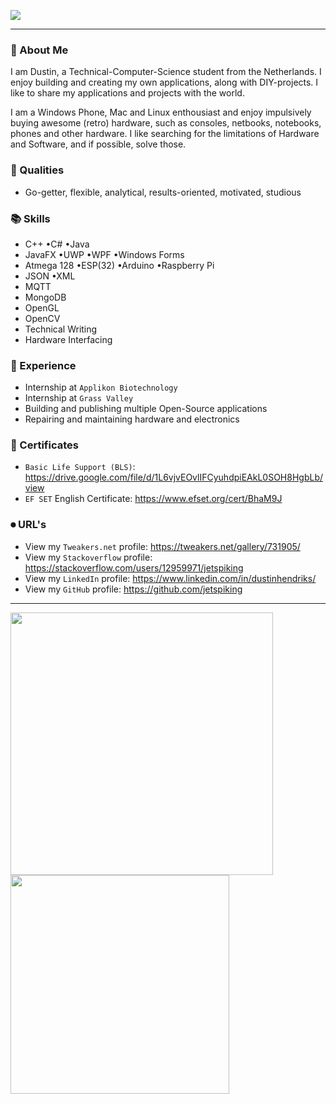 ![](https://komarev.com/ghpvc/?username=jetspiking)

---

### 📕 About Me  

I am Dustin, a Technical-Computer-Science student from the Netherlands. I enjoy building and creating my own applications, along with DIY-projects. I like to share my applications and projects with the world.

I am a Windows Phone, Mac and Linux enthousiast and enjoy impulsively buying awesome (retro) hardware, such as consoles, netbooks, notebooks, phones and other hardware.  I like searching for the limitations of Hardware and Software, and if possible, solve those.   

### 👤 Qualities
- Go-getter, flexible, analytical, results-oriented, motivated, studious

### 📚 Skills
- C++  •C#  •Java
- JavaFX  •UWP  •WPF  •Windows Forms
- Atmega 128  •ESP(32)  •Arduino  •Raspberry Pi
- JSON  •XML
- MQTT
- MongoDB
- OpenGL 
- OpenCV 
- Technical Writing
- Hardware Interfacing

### 📖 Experience
- Internship at ```Applikon Biotechnology```
- Internship at ```Grass Valley```
- Building and publishing multiple Open-Source applications
- Repairing and maintaining hardware and electronics 

### 🔖 Certificates
- ```Basic Life Support (BLS)```:
https://drive.google.com/file/d/1L6vjvEOvlIFCyuhdpiEAkL0SOH8HgbLb/view
- ```EF SET``` English Certificate: 
https://www.efset.org/cert/BhaM9J

### ⏺ URL's
- View my ```Tweakers.net``` profile: 
https://tweakers.net/gallery/731905/
- View my ```Stackoverflow``` profile:
https://stackoverflow.com/users/12959971/jetspiking
- View my ```LinkedIn``` profile:
https://www.linkedin.com/in/dustinhendriks/
- View my ```GitHub``` profile:
https://github.com/jetspiking

---
              
<img width="420" src="https://github-readme-stats.vercel.app/api?username=jetspiking&theme=nightowl&show_icons=true&hide_border=true&include_all_commits=true&custom_title=My%20Github%20Stats"/><img width="350" src="https://github-readme-stats.vercel.app/api/top-langs/?username=jetspiking&layout=compact&theme=radical&hide_border=true"/>
<!--![Dustin GitHub stats](https://github-readme-stats.vercel.app/api?username=jetspiking&show_icons=true&theme=nightowl)-->
